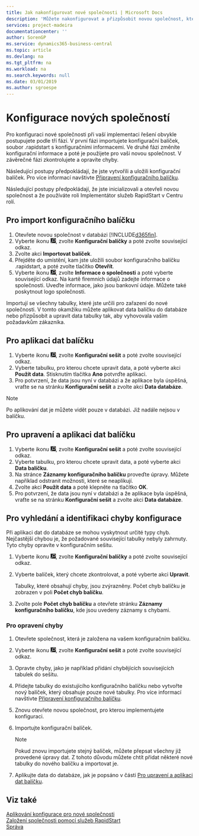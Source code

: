 ```yaml
---
title: Jak nakonfigurovat nové společnosti | Microsoft Docs
description: 'Můžete nakonfigurovat a přizpůsobit novou společnost, kterou jste vytvořili. Chcete-li doladit implementaci, dokončete konfiguraci ve třech fázích.'
services: project-madeira
documentationcenter: ''
author: SorenGP
ms.service: dynamics365-business-central
ms.topic: article
ms.devlang: na
ms.tgt_pltfrm: na
ms.workload: na
ms.search.keywords: null
ms.date: 03/01/2019
ms.author: sgroespe
---
```

# <a name="configure-new-companies"></a>Konfigurace nových společností
Pro konfiguraci nové společnosti při vaší implementaci řešení obvykle postupujete podle tří fází. V první fázi importujete konfigurační balíček, soubor .rapidstart s konfiguračními informacemi. Ve druhé fázi změníte konfigurační informace a poté je použijete pro vaši novou společnost. V závěrečné fázi zkontrolujete a opravíte chyby.  

Následující postupy předpokládají, že jste vytvořili a uložili konfigurační balíček. Pro více informací navštivte [Připravení konfiguračního balíčku](admin-how-to-prepare-a-configuration-package.md).  

Následující postupy předpokládají, že jste inicializovali a otevřeli novou společnost a že používáte roli Implementátor služeb RapidStart v Centru rolí.

## <a name="to-import-a-configuration-package"></a>Pro import konfiguračního balíčku  
1. Otevřete novou společnost v databázi [!INCLUDE[d365fin](includes/d365fin_md.md)].  
2. Vyberte ikonu ![Žárovka, která otevře funkci Řekněte mi](media/ui-search/search_small.png "Řekněte mi, co chcete dělat"), zvolte **Konfigurační balíčky** a poté zvolte související odkaz.  
3. Zvolte akci **Importovat balíček**.  
4. Přejděte do umístění, kam jste uložili soubor konfiguračního balíčku .rapidstart, a poté zvolte tlačítko **Otevřít**.  
5. Vyberte ikonu ![Žárovka, která otevře funkci Řekněte mi](media/ui-search/search_small.png "Řekněte mi, co chcete dělat"), zvolte **Informace o společnosti** a poté vyberte související odkaz. Na kartě firemních údajů zadejte informace o společnosti. Uveďte informace, jako jsou bankovní údaje. Můžete také poskytnout logo společnosti.  

Importují se všechny tabulky, které jste určili pro zařazení do nové společnosti. V tomto okamžiku můžete aplikovat data balíčku do databáze nebo přizpůsobit a upravit data tabulky tak, aby vyhovovala vašim požadavkům zákazníka.  

## <a name="to-apply-package-data"></a>Pro aplikaci dat balíčku  
1. Vyberte ikonu ![Žárovka, která otevře funkci Řekněte mi](media/ui-search/search_small.png "Řekněte mi, co chcete dělat"), zvolte **Konfigurační sešit** a poté zvolte související odkaz.  
2. Vyberte tabulku, pro kterou chcete upravit data, a poté vyberte akci **Použít data**. Stisknutím tlačítka **Ano** potvrďte aplikaci.
3. Pro potvrzení, že data jsou nyní v databázi a že aplikace byla úspěšná, vraťte se na stránku **Konfigurační sešit** a zvolte akci **Data databáze**.  

> [!NOTE]  
>  Po aplikování dat je můžete vidět pouze v databázi. Již nadále nejsou v balíčku.  

## <a name="to-modify-and-apply-package-data"></a>Pro upravení a aplikaci dat balíčku  
1. Vyberte ikonu ![Žárovka, která otevře funkci Řekněte mi](media/ui-search/search_small.png "Řekněte mi, co chcete dělat"), zvolte **Konfigurační sešit** a poté zvolte související odkaz.  
2. Vyberte tabulku, pro kterou chcete upravit data, a poté vyberte akci **Data balíčku**.  
3. Na stránce **Záznamy konfiguračního balíčku** proveďte úpravy. Můžete například odstranit možnosti, které se neaplikují.  
4. Zvolte akci **Použít data** a poté klepněte na tlačítko **OK**.  
5. Pro potvrzení, že data jsou nyní v databázi a že aplikace byla úspěšná, vraťte se na stránku **Konfigurační sešit** a zvolte akci **Data databáze**.  

## <a name="to-locate-and-identify-a-configuration-error"></a>Pro vyhledání a identifikaci chyby konfigurace  
Při aplikaci dat do databáze se mohou vyskytnout určité typy chyb. Nejčastější chybou je, že požadované související tabulky nebyly zahrnuty. Tyto chyby opravíte v konfiguračním sešitu.

1. Vyberte ikonu ![Žárovka, která otevře funkci Řekněte mi](media/ui-search/search_small.png "Řekněte mi, co chcete dělat"), zvolte **Konfigurační balíčky** a poté zvolte související odkaz.  
2. Vyberte balíček, který chcete zkontrolovat, a poté vyberte akci **Upravit**.  

    Tabulky, které obsahují chyby, jsou zvýrazněny. Počet chyb balíčku je zobrazen v poli **Počet chyb balíčku**.  

3. Zvolte pole **Počet chyb balíčku** a otevřete stránku **Záznamy konfiguračního balíčku**, kde jsou uvedeny záznamy s chybami.  

### <a name="to-fix-an-error"></a>Pro opravení chyby  
1. Otevřete společnost, která je založena na vašem konfiguračním balíčku.  
2. Vyberte ikonu ![Žárovka, která otevře funkci Řekněte mi](media/ui-search/search_small.png "Řekněte mi, co chcete dělat"), zvolte **Konfigurační sešit** a poté zvolte související odkaz.  
3. Opravte chyby, jako je například přidání chybějících souvisejících tabulek do sešitu.  
4. Přidejte tabulky do existujícího konfiguračního balíčku nebo vytvořte nový balíček, který obsahuje pouze nové tabulky. Pro více informací navštivte [Připravení konfiguračního balíčku](admin-how-to-prepare-a-configuration-package.md).  
5. Znovu otevřete novou společnost, pro kterou implementujete konfiguraci.  
6. Importujte konfigurační balíček.  

    > [!NOTE]  
    >  Pokud znovu importujete stejný balíček, můžete přepsat všechny již provedené úpravy dat. Z tohoto důvodu můžete chtít přidat některé nové tabulky do nového balíčku a importovat je.  

7. Aplikujte data do databáze, jak je popsáno v části [Pro upravení a aplikaci dat balíčku](admin-how-to-configure-new-companies.md#to-modify-and-apply-package-data).

## <a name="see-also"></a>Viz také  
[Aplikování konfigurace pro nové společnosti](admin-apply-configuration-to-new-companies.md)  
[Založení společnosti pomocí služeb RapidStart](admin-set-up-a-company-with-rapidstart.md)  
[Správa](admin-setup-and-administration.md)

